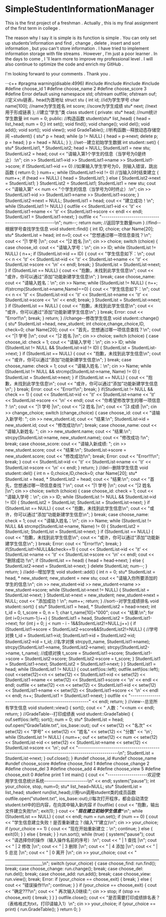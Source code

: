 # SimpleStudentInformationManager
This is the first project of a freshman . Actually , this is my final assignment of the first term in college .

The reason why I say it is simple is its function is simple . You can only set up students'information and find , change , delete , insert and sort information , but you can't store information . I have tried to implement information storage with file streams . However , I'm just a poor learner . In the days to come , I 'll learn more to improve my professional level . I will also continue to optimize the code and enrich my GitHub . 

I'm looking forward to your comments . Thank you .


···c++
#pragma warning(disable:4996)
#include<iostream>
#include<fstream>
#include<cstring>
#include<iomanip>
#define choose_id 1
#define choose_name 2
#define choose_score 3
#define Error default
using namespace std;
ofstream outfile;
ofstream ouf;
//定义stu链表，head为首地址 
struct stu
{
	int id;              //id为学生学号 
	char name[100];      //name为学生姓名 
	int score;           //score为学生成绩 
	stu* next;           //next用于形成链表 
};
//建立“学生”类 
class student
{
private:
	stu* head;
	//num统计学生数量
	int num = 0;
public:
	//构造函数
	student(stu* list_head) { head = list_head; num = 0;}
	int set();
	void find();
	void change();
	void del();
        void add();
	void sort();
	void view();
	void GradeTable();
	//析构函数--释放动态存储空间
	~student() 
	{
		stu* p = head;
		while (p != NULL)
		{
			head = p->next;
			delete p;
			p = head;
		}
		p = head = NULL;
	}
};
//set--建立初始学生数据
int student::set()
{
	stu* StudentList1, * StudentList2;
	head = NULL;
	StudentList1 = new stu;
	StudentList2 = head;
	cout << "请输入第1个学生的信息（当学号为0是终止）:\n";
	cin >> StudentList1->id >> StudentList1->name >> StudentList1->score;
	if (StudentList1->id == 0)        //如果输入学生学号为0，则输入错误，跳出函数 
	{
		return 0;
	}
	num++;
	while (StudentList1->id != 0)     //当输入0时结束建立 
	{
		num++;
		if (head == NULL)
		{
			head = StudentList1;
		}
		else
		{
			StudentList2->next = StudentList1;
		}
		StudentList2 = StudentList1;
		StudentList1 = new stu;
		cout << "请输入第" << num << "个学生的信息（当学号为0时终止）:\n";
		cin >> StudentList1->id >> StudentList1->name >> StudentList1->score;
	}
	StudentList2->next = NULL;
	StudentList1 = head;
	cout << "建立成功！\n";
	while (StudentList1 != NULL)
	{
		outfile << StudentList1->id << '\t' << StudentList1->name << '\t' << StudentList1->score << endl << endl;
		StudentList1 = StudentList1->next;
	}
	outfile << "------------------------------------------------------\n";
	num--;
	return num;           //返回学生数量num 
}
//find--根据学号查找学生信息
void student::find()
{
	int ID, choice;
	char Name[20];
	stu* StudentList = head;
	int n=0;
	cout << "您想通过哪一项信息查找？\n";
	cout << "|1 学号    |\n";
	cout << "|2 姓名    |\n";
	cin >> choice;
	switch (choice)
	{
	case choose_id:
		cout << "请输入学号：\n";
		cin >> ID;
		while (StudentList != NULL)
		{
			n++;
			if (StudentList->id == ID)
			{
				cout << "学生信息如下：\n";
				cout << n << '\t' << StudentList->id << '\t' << StudentList->name << '\t' << StudentList->score << '\n' << endl;
				break;
			}
			StudentList = StudentList->next;
		}
		if (StudentList == NULL)
		{
			cout << "抱歉，未找到此学生信息\n";
			cout << "或许，你可以通过“添加”功能新建学生信息\n";
		}
		break;
	case choose_name:
		cout << "请输入姓名：\n";
		cin >> Name;
		while (StudentList != NULL)
		{
			n++;
			if(strcmp(StudentList->name,Name)==0)
			{
				cout << "学生信息如下：\n";
				cout << n << '\t' << StudentList->id << '\t' << StudentList->name << '\t' << StudentList->score << '\n' << endl;
				break;
			}
			StudentList = StudentList->next;
		}
		if (StudentList == NULL)
		{
			cout << "抱歉，未找到此学生信息\n";
			cout << "或许，你可以通过“添加”功能新建学生信息\n";
		}
		break;
	Error:
		cout << "Error!!\n";
		break;
	}
	return;
}
//change--修改学生信息
void student::change()
{
	stu* StudentList =head, new_student;
	int choice,change_choice,ID, check=0;
	char Name[20];
	cout << "首先，您想通过哪一项信息查找？\n";
	cout << "|1 学号    |\n";
	cout << "|2 姓名    |\n";
	cin >> choice;
	switch (choice)
	{
	case choose_id:
		check = 1;
		cout << "请输入学号：\n";
		cin >> ID;
		while (StudentList != NULL && StudentList->id != ID)
		{
			StudentList = StudentList->next;
		}
		if (StudentList == NULL)
		{
			cout << "抱歉，未找到此学生信息\n";
			cout << "或许，你可以通过“添加”功能新建学生信息\n";
		}
		break;
	case choose_name:
		check = 1;
		cout << "请输入姓名：\n";
		cin >> Name;
		while (StudentList != NULL && strcmp(StudentList->name, Name) != 0)
		{
			StudentList = StudentList->next;
		}
		if (StudentList == NULL)
		{
			cout << "抱歉，未找到此学生信息\n";
			cout << "或许，你可以通过“添加”功能新建学生信息\n";
		}
		break;
	Error:
		cout << "Error!!\n";
		break;
	}
	if(StudentList != NULL && check == 1)
	{
		cout << StudentList->id << '\t' << StudentList->name << '\t' << StudentList->score << '\n' << endl;
		cout << "你希望修改学生的哪一项信息 ? :\n";
		cout << "|1  学号   |\n";
		cout << "|2  姓名   |\n";
		cout << "|3  成绩   |\n";
		cin >> change_choice;
		switch (change_choice)
		{
		case choose_id:
			cout << "请输入新学号: ";
			cin >> new_student.id;
			cout << "结果:\n";
			StudentList->id = new_student.id;
			cout << "修改成功!\n";
			break;
		case choose_name:
			cout << "请输入新姓名: ";
			cin >> new_student.name;
			cout << "结果:\n";
			strcpy(StudentList->name, new_student.name);
			cout << "修改成功 !\n";
			break;
		case choose_score:
			cout << "请输入新成绩: ";
			cin >> new_student.score;
			cout << "结果:\n";
			StudentList->score = new_student.score;
			cout << "修改成功!\n";
			break;
		Error:
			cout << "Error!!!\n";
			break;
		}
		cout << StudentList->id << '\t' << StudentList->name << '\t' << StudentList->score << '\n' << endl;
	}
	return;
}
//del--删除学生信息
void student::del()
{
	int n = 0,choice,ID,check=0;
	char Name[20];
	stu* StudentList = head, * StudentList2 = head;
	cout << "结果:\n";
	cout << "首先，您想通过哪一项信息查找？\n";
	cout << "|1 学号    |\n";
	cout << "|2 姓名    |\n";
	cin >> choice;
	switch (choice)
	{
	case choose_id:
		check = 1;
		cout << "请输入学号：\n";
		cin >> ID;
		while (StudentList != NULL && StudentList->id != ID)
		{
			StudentList2 = StudentList;
			StudentList = StudentList->next;
		}
		if (StudentList == NULL)
		{
			cout << "抱歉，未找到此学生信息\n";
			cout << "或许，你可以通过“添加”功能新建学生信息\n";
		}
		break;
	case choose_name:
		check = 1;
		cout << "请输入姓名：\n";
		cin >> Name;
		while (StudentList != NULL && strcmp(StudentList->name, Name) != 0)
		{
			StudentList2 = StudentList;
			StudentList = StudentList->next;
		}
		if (StudentList == NULL)
		{
			cout << "抱歉，未找到此学生信息\n";
			cout << "或许，你可以通过“添加”功能新建学生信息\n";
		}
		break;
	Error:
		cout << "Error!!\n";
		break;
	}
	if(StudentList!=NULL&&check==1)
	{
		cout << StudentList->id << '\t' << StudentList->name << '\t' << StudentList->score << '\n' << endl;
		cout << "删除成功 !\n";
		if (StudentList == head)
		{
			head = head->next;
		}
		else
		{
			StudentList2->next = StudentList->next;
		}
		delete StudentList;
		num--;
	}
	return;
}
//add--增加学生
void student::add()
{
	int n = 0;
	stu* StudentList = head, * new_student;
	new_student = new stu;
	cout << "请输入你所要添加的学生的信息:\n";
	cin >> new_student->id >> new_student->name >> new_student->score;
	while (StudentList->next != NULL)
	{
		StudentList = StudentList->next;
	}
	StudentList->next = new_student;
	new_student->next = NULL;
	cout << "添加成功！\n";
	num++;
	return;
}
//sort--对学生成绩排名
void student::sort()
{
	stu* StudentList1 = head, * StudentList2 = head->next;
	int t_id = 0, t_score = 0, n = 1;
	char t_name[10]="000";
	cout << "结果:\n";
	for (int i=0;i<num-1;i++)
	{
		StudentList1 = head, StudentList2 = StudentList1->next;
		for (int j = 0; j < num - i - 1&&StudentList2!=NULL;j++)
		{
			if (StudentList1->score < StudentList2->score&&StudentList2!=NULL)
			{
				//学号对换 
				t_id = StudentList1->id;
				StudentList1->id = StudentList2->id;
				StudentList2->id = t_id;
				//名字对换
				strcpy(t_name, StudentList1->name);
				strcpy(StudentList1->name, StudentList2->name);
				strcpy(StudentList2->name, t_name);
				//成绩对换
				t_score = StudentList1->score;
				StudentList1->score = StudentList2->score;
				StudentList2->score = t_score;
			}
			StudentList1 = StudentList1->next;
			StudentList2 = StudentList1->next;
		}
	}
	StudentList1 = head;
	while (StudentList1 != NULL)
	{
		cout.setf(ios::left);
		outfile.setf(ios::left);
		cout <<setw(12)<<n << setw(12) << StudentList1->id << setw(12) << StudentList1->name << setw(12) << StudentList1->score << '\n' << endl << endl;
		outfile << setw(12) <<n << setw(12) << StudentList1->id << setw(12) << StudentList1->name << setw(12) << StudentList1->score << '\n' << endl << endl;
		n++;
		StudentList1 = StudentList1->next;
	}
	outfile << "---------------------------------------------------------" << endl;
	return;
}
//view--总览所有学生信息
void student::view()
{
	sort();
	cout << "                                                              人数："<<num << endl;
	return;
}
//GradeTable--打印成绩表
void student::GradeTable()
{
	ouf.setf(ios::left);
	sort();
	num = 0;
	stu* StudentList = head;
	ouf.open("GradeTable.txt", ios_base::out);
	ouf << setw(12) << "名次" << setw(12) << "学号" << setw(12) << "姓名" << setw(12) << "分数" << '\n';
	while (StudentList != NULL)
	{
		num++;
		ouf << setw(12) << num << setw(12) << StudentList->id << setw(12) << StudentList->name << setw(12) << StudentList->score << '\n';
		ouf << "--------------------------------------------------------------------------------------------------\n";
		StudentList = StudentList->next;
	}
	ouf.close();
}
#undef choose_id
#undef choose_name
#undef choose_score
#define choose_find 1
#define choose_change 2
#define choose_del 3
#define choose_add 4
#define choose_view 5
#define choose_exit 0
#define print 1
int main()
{
	cout << "--------------------欢迎使用学生信息统计系统----------------------\n" << endl;
	system("pause");
	int your_choice, stop, num=0;
	stu* list_head=NULL;
	stu* StudentList = list_head;
	student run(list_head);//用run调用student类的成员函数 
	outfile.open("student.txt", ios_base::out);//每次打开程序，都会自动清空student.txt中的旧内容，在向其中输入新内容 
	if (!outfile)
	{
		cout << "抱歉，输出文件建立失败!\n";
		exit(1);
	}
	cout << "*********************现在建立初始学生信息**********************\n";
	while (StudentList == NULL)
	{
		cout << endl;
		num = run.set();
		if (num == 0)
		{
			cout << "学生信息建立失败！是否重新建立？(输入“1”建立)\n";
			cin >> your_choice;
			if (your_choice == 1)
			{
				cout << "现在开始重新建立：\n";
				continue;
			}
			else
			{
				exit(0);
			}
		}
		else
		{
			break;
		}
	}
	run.sort();
	while (true)
	{
		system("pause");
		cout << "请选择你的操作（输入操作名前的序号）:\n";
		cout << " | 1  查找   |\n";
		cout << " | 2  修改   |\n";
		cout << " | 3  删除   |\n";
		cout << " | 4  添加   |\n";
		cout << " | 5  总览   |\n";
		cout << " | 0  离开   |\n";
		cin >> your_choice;
		cout << " _________________________________________________________________________________________________\n";
		switch (your_choice)
		{
		case choose_find:
			run.find();
			break;
		case choose_change:
			run.change();
			break;
		case choose_del:
			run.del();
			break;
		case choose_add:
			run.add();
			break;
		case choose_view:
			run.view();
			break;
		Error:
			if (your_choice == choose_exit)
			{
				break;
			}
			else
			{
				cout << "错误操作!!\n";
				continue;
			}
		}
		if (your_choice == choose_exit)
		{
			cout << "确定???\n";
			cout << " 再次输入0继续:";
			cin >> stop;
			if (stop == choose_exit)
			{
				break;
			}
		}
	}
	outfile.close();
	cout << "是否需要打印成绩排名表？（表格格式为txt，打印请输入1）\n";
	cin >> your_choice;
	if (your_choice == print)
	{
		run.GradeTable();
	}
	return 0;
}

